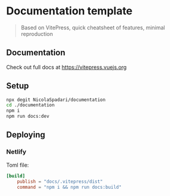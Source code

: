 # Documentation template

> Based on VitePress, quick cheatsheet of features, minimal reproduction

## Documentation

Check out full docs at https://vitepress.vuejs.org

## Setup

```sh
npx degit NicolaSpadari/documentation
cd ./documentation
npm i
npm run docs:dev
```

## Deploying

### Netlify

Toml file:

```toml
[build]
    publish = "docs/.vitepress/dist"
    command = "npm i && npm run docs:build"
```